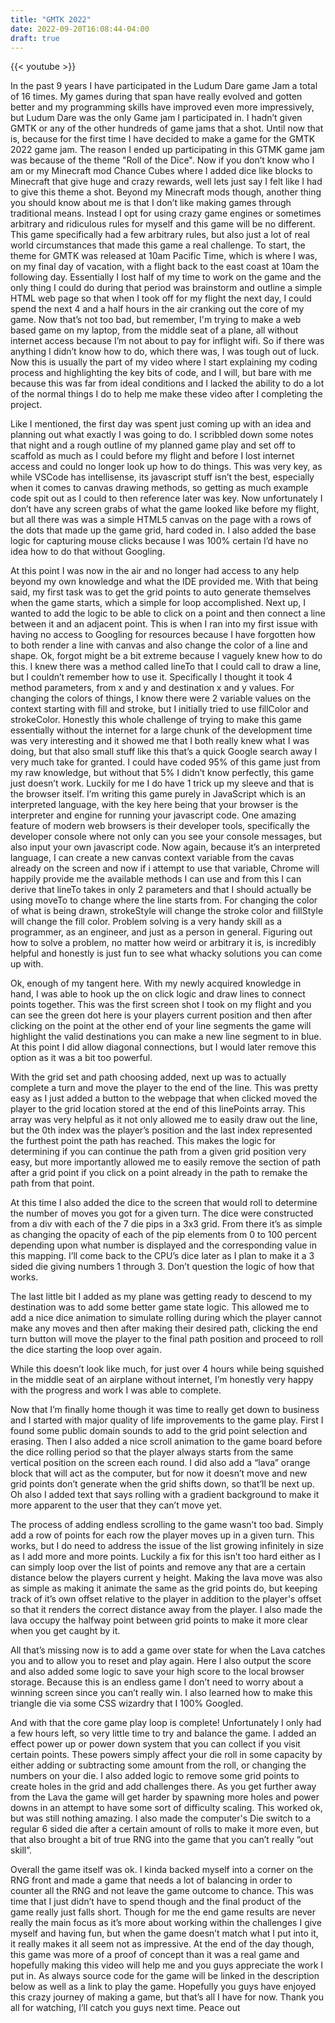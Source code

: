 ```yaml
---
title: "GMTK 2022"
date: 2022-09-20T16:08:44-04:00
draft: true
---
```


{{< youtube >}}

In the past 9 years I have participated in the Ludum Dare game Jam a total of 16 times. My games during that span have really evolved and gotten better and my programming skills have improved even more impressively, but Ludum Dare was the only Game jam I participated in. I hadn’t given GMTK or any of the other hundreds of game jams that a shot. Until now that is, because for the first time I have decided to make a game for the GMTK 2022 game jam. The reason I ended up participating in this GTMK game jam was because of the theme "Roll of the Dice". Now if you don’t know who I am or my Minecraft mod Chance Cubes where I added dice like blocks to Minecraft that give huge and crazy rewards, well lets just say I felt like I had to give this theme a shot. Beyond my Minecraft mods though, another thing you should know about me is that I don’t like making games through traditional means. Instead I opt for using crazy game engines or sometimes arbitrary and ridiculous rules for myself and this game will be no different. This game specifically had a few arbitrary rules, but also just a lot of real world circumstances that made this game a real challenge. To start, the theme for GMTK was released at 10am Pacific Time, which is where I was, on my final day of vacation, with a flight back to the east coast at 10am the following day. Essentially I lost half of my time to work on the game and the only thing I could do during that period was brainstorm and outline a simple HTML web page so that when I took off for my flight the next day, I could spend the next 4 and a half hours in the air cranking out the core of my game. Now that’s not too bad, but remember, I'm trying to make a web based game on my laptop, from the middle seat of a plane, all without internet access because I’m not about to pay for inflight wifi. So if there was anything I didn’t know how to do, which there was, I was tough out of luck. Now this is usually the part of my video where I start explaining my coding process and highlighting the key bits of code, and I will, but bare with me because this was far from ideal conditions and I lacked the ability to do a lot of the normal things I do to help me make these video after I completing the project. 

Like I mentioned, the first day was spent just coming up with an idea and planning out what exactly I was going to do. I scribbled down some notes that night and a rough outline of my planned game play and set off to scaffold as much as I could before my flight and before I lost internet access and could no longer look up how to do things. This was very key, as while VSCode has intellisense, its javascript stuff isn’t the best, especially when it comes to canvas drawing methods, so getting as much example code spit out as I could to then reference later was key. Now unfortunately I don’t have any screen grabs of what the game looked like before my flight, but all there was was a simple HTML5 canvas on the page with a rows of the dots that made up the game grid, hard coded in. I also added the base logic for capturing mouse clicks because I was 100% certain I’d have no idea how to do that without Googling.

At this point I was now in the air and no longer had access to any help beyond my own knowledge and what the IDE provided me. With that being said, my first task was to get the grid points to auto generate themselves when the game starts, which a simple for loop accomplished. Next up, I wanted to add the logic to be able to click on a point and then connect a line between it and an adjacent point. This is when I ran into my first issue with having no access to Googling for resources because I have forgotten how to both render a line with canvas and also change the color of a line and shape. Ok, forgot might be a bit extreme because I vaguely knew how to do this. I knew there was a method called lineTo that I could call to draw a line, but I couldn’t remember how to use it. Specifically I thought it took 4 method parameters, from x and y and destination x and y values. For changing the colors of things, I know there were 2 variable values on the context starting with fill and stroke, but I initially tried to use fillColor and strokeColor. Honestly this whole challenge of trying to make this game essentially without the internet for a large chunk of the development time was very interesting and it showed me that I both really knew what I was doing, but that also small stuff like this that’s a quick Google search away I very much take for granted. I could have coded 95% of this game just from my raw knowledge, but without that 5% I didn’t know perfectly, this game just doesn’t work. Luckily for me I do have 1 trick up my sleeve and that is the browser itself. I’m writing this game purely in JavaScript which is an interpreted language, with the key here being that your browser is the interpreter and engine for running your javascript code. One amazing feature of modern web browsers is their developer tools, specifically the developer console where not only can you see your console messages, but also input your own javascript code. Now again, because it’s an interpreted language, I can create a new canvas context variable from the cavas already on the screen and now if i attempt to use that variable, Chrome will happily provide me the available methods I can use and from this I can derive that lineTo takes in only 2 parameters and that I should actually be using moveTo to change where the line starts from. For changing the color of what is being drawn, strokeStyle will change the stroke color and fillStyle will change the fill color. Problem solving is a very handy skill as a programmer, as an engineer, and just as a person in general. Figuring out how to solve a problem, no matter how weird or arbitrary it is, is incredibly helpful and honestly is just fun to see what whacky solutions you can come up with.

Ok, enough of my tangent here. With my newly acquired knowledge in hand, I was able to hook up the on click logic and draw lines to connect points together. This was the first screen shot I took on my flight and you can see the green dot here is your players current position and then after clicking on the point at the other end of your line segments the game will highlight the valid destinations you can make a new line segment to in blue. At this point I did allow diagonal connections, but I would later remove this option as it was a bit too powerful.

With the grid set and path choosing added, next up was to actually complete a turn and move the player to the end of the line. This was pretty easy as I just added a button to the webpage that when clicked moved the player to the grid location stored at the end of this linePoints array. This array was very helpful as it not only allowed me to easily draw out the line, but the 0th index was the player’s position and the last index represented the furthest point the path has reached. This makes the logic for determining if you can continue the path from a given grid position very easy, but more importantly allowed me to easily remove the section of path after a grid point if you click on a point already in the path to remake the path from that point. 

At this time I also added the dice to the screen that would roll to determine the number of moves you got for a given turn. The dice were constructed from a div with each of the 7 die pips in a 3x3 grid. From there it’s as simple as changing the opacity of each of the pip elements from 0 to 100 percent depending upon what number is displayed and the corresponding value in this mapping. I’ll come back to the CPU’s dice later as I plan to make it a 3 sided die giving numbers 1 through 3. Don’t question the logic of how that works. 

The last little bit I added as my plane was getting ready to descend to my destination was to add some better game state logic. This allowed me to add a nice dice animation to simulate rolling during which the player cannot make any moves and then after making their desired path, clicking the end turn button will move the player to the final path position and proceed to roll the dice starting the loop over again.

While this doesn’t look like much, for just over 4 hours while being squished in the middle seat of an airplane without internet, I’m honestly very happy with the progress and work I was able to complete.

Now that I’m finally home though it was time to really get down to business and I started with major quality of life improvements to the game play. First I found some public domain sounds to add to the grid point selection and erasing. Then I also added a nice scroll animation to the game board before the dice rolling period so that the player always starts from the same vertical position on the screen each round. I did also add a “lava” orange block that will act as the computer, but for now it doesn’t move and new grid points don’t generate when the grid shifts down, so that’ll be next up. Oh also I added text that says rolling with a gradient background to make it more apparent to the user that they can’t move yet.

The process of adding endless scrolling to the game wasn’t too bad. Simply add a row of points for each row the player moves up in a given turn. This works, but I do need to address the issue of the list growing infinitely in size as I add more and more points. Luckily a fix for this isn’t too hard either as I can simply loop over the list of points and remove any that are a certain distance below the players current y height. Making the lava move was also as simple as making it animate the same as the grid points do, but keeping track of it’s own offset relative to the player in addition to the player's offset so that it renders the correct distance away from the player. I also made the lava occupy the halfway point between grid points to make it more clear when you get caught by it.

All that’s missing now is to add a game over state for when the Lava catches you and to allow you to reset and play again. Here I also output the score and also added some logic to save your high score to the local browser storage. Because this is an endless game I don’t need to worry about a winning screen since you can’t really win. I also learned how to make this triangle die via some CSS wizardry that I 100% Googled.

And with that the core game play loop is complete! Unfortunately I only had a few hours left, so very little time to try and balance the game. I added an effect power up or power down system that you can collect if you visit certain points. These powers simply affect your die roll in some capacity by either adding or subtracting some amount from the roll, or changing the numbers on your die. I also added logic to remove some grid points to create holes in the grid and add challenges there. As you get further away from the Lava the game will get harder by spawning more holes and power downs in an attempt to have some sort of difficulty scaling. This worked ok, but was still nothing amazing. I also made the computer's Die switch to a regular 6 sided die after a certain amount of rolls to make it more even, but that also brought a bit of true RNG into the game that you can’t really “out skill”.

Overall the game itself was ok. I kinda backed myself into a corner on the RNG front and made a game that needs a lot of balancing in order to counter all the RNG and not leave the game outcome to chance. This was time that I just didn’t have to spend though and the final product of the game really just falls short. Though for me the end game results are never really the main focus as it’s more about working within the challenges I give myself and having fun, but when the game doesn’t match what I put into it, it really makes it all seem not as impressive. At the end of the day though, this game was more of a proof of concept than it was a real game and hopefully making this video will help me and you guys appreciate the work I put in. As always source code for the game will be linked in the description below as well as a link to play the game. Hopefully you guys have enjoyed this crazy journey of making a game, but that’s all I have for now. Thank you all for watching, I’ll catch you guys next time. Peace out
